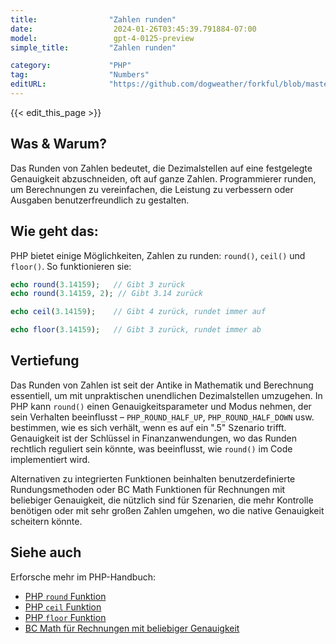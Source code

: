 ```yaml
---
title:                "Zahlen runden"
date:                  2024-01-26T03:45:39.791884-07:00
model:                 gpt-4-0125-preview
simple_title:         "Zahlen runden"

category:             "PHP"
tag:                  "Numbers"
editURL:              "https://github.com/dogweather/forkful/blob/master/content/de/php/rounding-numbers.md"
---
```


{{< edit_this_page >}}

## Was & Warum?
Das Runden von Zahlen bedeutet, die Dezimalstellen auf eine festgelegte Genauigkeit abzuschneiden, oft auf ganze Zahlen. Programmierer runden, um Berechnungen zu vereinfachen, die Leistung zu verbessern oder Ausgaben benutzerfreundlich zu gestalten.

## Wie geht das:
PHP bietet einige Möglichkeiten, Zahlen zu runden: `round()`, `ceil()` und `floor()`. So funktionieren sie:

```php
echo round(3.14159);   // Gibt 3 zurück
echo round(3.14159, 2); // Gibt 3.14 zurück

echo ceil(3.14159);    // Gibt 4 zurück, rundet immer auf

echo floor(3.14159);   // Gibt 3 zurück, rundet immer ab
```

## Vertiefung
Das Runden von Zahlen ist seit der Antike in Mathematik und Berechnung essentiell, um mit unpraktischen unendlichen Dezimalstellen umzugehen. In PHP kann `round()` einen Genauigkeitsparameter und Modus nehmen, der sein Verhalten beeinflusst – `PHP_ROUND_HALF_UP`, `PHP_ROUND_HALF_DOWN` usw. bestimmen, wie es sich verhält, wenn es auf ein ".5" Szenario trifft. Genauigkeit ist der Schlüssel in Finanzanwendungen, wo das Runden rechtlich reguliert sein könnte, was beeinflusst, wie `round()` im Code implementiert wird.

Alternativen zu integrierten Funktionen beinhalten benutzerdefinierte Rundungsmethoden oder BC Math Funktionen für Rechnungen mit beliebiger Genauigkeit, die nützlich sind für Szenarien, die mehr Kontrolle benötigen oder mit sehr großen Zahlen umgehen, wo die native Genauigkeit scheitern könnte.

## Siehe auch
Erforsche mehr im PHP-Handbuch:
- [PHP `round` Funktion](https://php.net/manual/de/function.round.php)
- [PHP `ceil` Funktion](https://php.net/manual/de/function.ceil.php)
- [PHP `floor` Funktion](https://php.net/manual/de/function.floor.php)
- [BC Math für Rechnungen mit beliebiger Genauigkeit](https://php.net/manual/de/book.bc.php)
